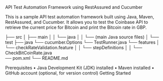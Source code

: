 API Test Automation Framework using RestAssured and Cucumber

This is a sample API test automation framework built using Java, Maven, RestAssured, and Cucumber. It allows you to test the Coinbase API to retrieve the current price for Bitcoin and print the Bitcoin rate in GBP.

├── src
│   ├── main
│   │   └── java
│   │       └── (main Java source files)
│   └── test
           ├── java
                  └── cucumber.Options
     └── TestRunner.java
         └── features
│                    └── checkRateValidation.feature
│       │   └── stepDefinitions
│       │         └── CheckBitCoinRate.java        
          ── pom.xml
└── README.md


Prerequisites
•	Java Development Kit (JDK) installed
•	Maven installed
•	GitHub account (optional, for version control)
Getting Started
